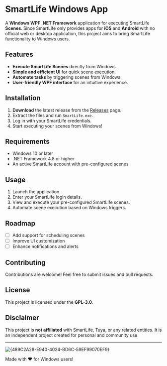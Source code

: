 # SmartLife Windows App

A **Windows WPF .NET Framework** application for executing SmartLife **Scenes**. Since SmartLife only provides apps for **iOS** and **Android** with no official web or desktop application, this project aims to bring SmartLife functionality to Windows users.

## Features

- **Execute SmartLife Scenes** directly from Windows.
- **Simple and efficient UI** for quick scene execution.
- **Automate tasks** by triggering scenes from Windows.
- **User-friendly WPF interface** for an intuitive experience.

## Installation

1. **Download** the latest release from the [Releases](https://github.com/qwoplakjos/SmartLifeControl/releases) page.
2. Extract the files and run `SmartLife.exe`.
3. Log in with your SmartLife credentials.
4. Start executing your scenes from Windows!

## Requirements

- Windows 10 or later
- .NET Framework 4.8 or higher
- An active SmartLife account with pre-configured scenes

## Usage

1. Launch the application.
2. Enter your SmartLife login details.
3. View and execute your pre-configured SmartLife scenes.
4. Automate scene execution based on Windows triggers.

## Roadmap

- [ ] Add support for scheduling scenes
- [ ] Improve UI customization
- [ ] Enhance notifications and alerts

## Contributing

Contributions are welcome! Feel free to submit issues and pull requests.

## License

This project is licensed under the **GPL-3.0**.

## Disclaimer

This project is **not affiliated** with SmartLife, Tuya, or any related entities. It is an independent project created for personal and community use.

---



![{489C2A28-E940-4024-BD6C-59EF99070EF9}](https://github.com/user-attachments/assets/f69ccd38-7061-4de9-b803-3cfb29bce65b)

Made with ❤️ for Windows users!
